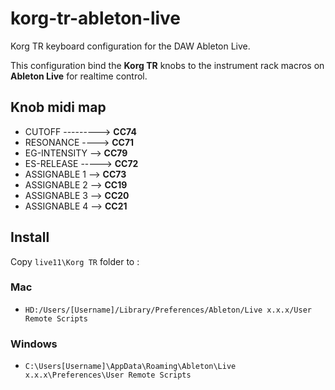 # korg-tr-ableton-live
Korg TR keyboard configuration for the DAW Ableton Live.

This configuration bind the **Korg TR** knobs to the instrument rack macros on **Ableton Live** for realtime control.

## **Knob midi map**

* CUTOFF ---------> **CC74**
* RESONANCE ----> **CC71**
* EG-INTENSITY --> **CC79**
* ES-RELEASE -----> **CC72**
* ASSIGNABLE 1 --> **CC73**
* ASSIGNABLE 2 --> **CC19**
* ASSIGNABLE 3 --> **CC20**
* ASSIGNABLE 4 --> **CC21**

## Install
Copy `live11\Korg TR` folder to :

### Mac
- `HD:/Users/[Username]/Library/Preferences/Ableton/Live x.x.x/User Remote Scripts`

### Windows
- `C:\Users[Username]\AppData\Roaming\Ableton\Live x.x.x\Preferences\User Remote Scripts`
